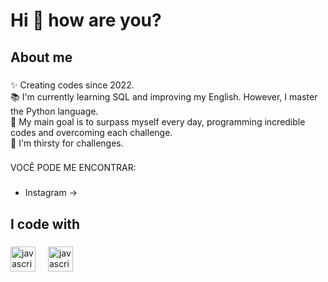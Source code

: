 <h1 align="left">Hi 👋 how are you?</h1>

###


###

<h2 align="left">About me</h2>

###

<p align="left">✨ Creating codes since 2022.<br>📚 I'm currently learning SQL and improving my English. However, I master the Python language.<br>🎯 My main goal is to surpass myself every day, programming incredible codes and overcoming each challenge.<br>🎲 I'm thirsty for challenges.<br> 
  
###

  VOCÊ PODE ME ENCONTRAR:<br>
###

- Instagram -> </p>

###

<h2 align="left">I code with</h2>


###

<div align="left">
  <img src="https://github.com/user-attachments/assets/49f0c841-7f98-4eef-ae30-7ab5b181aa14" height="40" alt="javascript logo"  />
  <img width="12"  />
  <img src="https://github.com/user-attachments/assets/5f913eb5-adcd-4c53-9347-c701510fe1b0" height="40" alt="javascript logo"  />
 </div>



###
